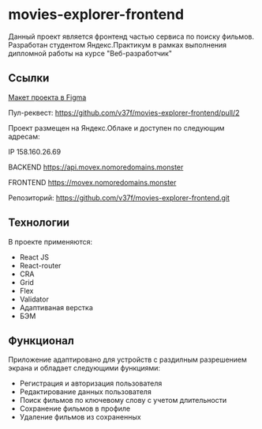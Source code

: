# movies-explorer-frontend

Данный проект является фронтенд частью сервиса по поиску фильмов. Разработан студентом Яндекс.Практикум в рамках выполнения дипломной работы на курсе "Веб-разработчик"

## Ссылки

[Макет проекта в Figma](https://disk.yandex.ru/d/z562cE2nlMbGVw)

Пул-реквест: https://github.com/v37f/movies-explorer-frontend/pull/2

Проект размещен на Яндекс.Облаке и доступен по следующим адресам:

IP 158.160.26.69

BACKEND https://api.movex.nomoredomains.monster

FRONTEND https://movex.nomoredomains.monster

Репозиторий: https://github.com/v37f/movies-explorer-frontend.git

## Технологии
В проекте применяются:

* React JS
* React-router
* CRA
* Grid
* Flex
* Validator
* Адаптиваная верстка
* БЭМ

## Функционал
Приложение адаптировано для устройств с раздилным разрешением экрана и обладает следующими функциями:

* Регистрация и авторизация пользователя
* Редактирование данных пользователя
* Поиск фильмов по ключевому слову с учетом длительности
* Сохранение фильмов в профиле
* Удаление фильмов из сохраненных